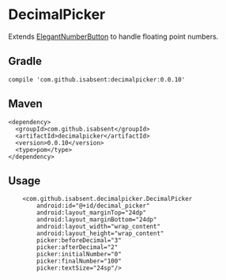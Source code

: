 # DecimalPicker
Extends [ElegantNumberButton](https://github.com/ashik94vc/ElegantNumberButton) to handle floating point numbers.
## Gradle

  `compile 'com.github.isabsent:decimalpicker:0.0.10'`
## Maven

    <dependency>
      <groupId>com.github.isabsent</groupId>
      <artifactId>decimalpicker</artifactId>
      <version>0.0.10</version>
      <type>pom</type>
    </dependency>
    
## Usage

        <com.github.isabsent.decimalpicker.DecimalPicker
            android:id="@+id/decimal_picker"
            android:layout_marginTop="24dp"
            android:layout_marginBottom="24dp"
            android:layout_width="wrap_content"
            android:layout_height="wrap_content"
            picker:beforeDecimal="3"
            picker:afterDecimal="2"
            picker:initialNumber="0"
            picker:finalNumber="100"
            picker:textSize="24sp"/>
